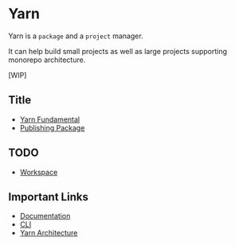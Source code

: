 # Yarn

Yarn is a `package` and a `project` manager.

It can help build small projects as well as large projects supporting monorepo architecture.

[WIP]

## Title

- [Yarn Fundamental](fundamentals.md)
- [Publishing Package](publish-package.md)

## TODO

- [Workspace](workspace.md)

## Important Links

- [Documentation](https://yarnpkg.com/getting-started)
- [CLI](https://yarnpkg.com/cli/install)
- [Yarn Architecture](https://yarnpkg.com/advanced/architecture)
